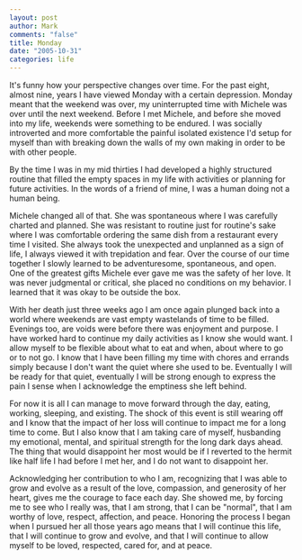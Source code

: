 ```yaml
--- 
layout: post
author: Mark
comments: "false"
title: Monday
date: "2005-10-31"
categories: life
---
```

It's funny how your perspective changes over time. For the past eight, almost nine, years I have viewed Monday with a certain depression. Monday meant that the weekend was over, my uninterrupted time with Michele was over until the next weekend. Before I met Michele, and before she moved into my life, weekends were something to be endured. I was socially introverted and more comfortable the painful isolated existence I'd setup for myself than with breaking down the walls of my own making in order to be with other people.

By the time I was in my mid thirties I had developed a highly structured routine that filled the empty spaces in my life with activities or planning for future activities. In the words of a friend of mine, I was a human doing not a human being.

Michele changed all of that. She was spontaneous where I was carefully charted and planned. She was resistant to routine just for routine's sake where I was comfortable ordering the same dish from a restaurant every time I visited. She always took the unexpected and unplanned as a sign of life, I always viewed it with trepidation and fear. Over the course of our time together I slowly learned to be adventuresome, spontaneous, and open. One of the greatest gifts Michele ever gave me was the safety of her love. It was never judgmental or critical, she placed no conditions on my behavior. I learned that it was okay to be outside the box.

With her death just three weeks ago I am once again plunged back into a world where weekends are vast empty wastelands of time to be filled. Evenings too, are voids were before there was enjoyment and purpose. I have worked hard to continue my daily activities as I know she would want. I allow myself to be flexible about what to eat and when, about where to go or to not go. I know that I have been filling my time with chores and errands simply because I don't want the quiet where she used to be. Eventually I will be ready for that quiet, eventually I will be strong enough to express the pain I sense when I acknowledge the emptiness she left behind.

For now it is all I can manage to move forward through the day, eating, working, sleeping, and existing. The shock of this event is still wearing off and I know that the impact of her loss will continue to impact me for a long time to come. But I also know that I am taking care of myself, husbanding my emotional, mental, and spiritual strength for the long dark days ahead. The thing that would disappoint her most would be if I reverted to the hermit like half life I had before I met her, and I do not want to disappoint her.

Acknowledging her contribution to who I am, recognizing that I was able to grow and evolve as a result of the love, compassion, and generosity of her heart, gives me the courage to face each day. She showed me, by forcing me to see who I really was, that I am strong, that I can be "normal", that I am worthy of love, respect, affection, and peace. Honoring the process I began when I pursued her all those years ago means that I will continue this life, that I will continue to grow and evolve, and that I will continue to allow myself to be loved, respected, cared for, and at peace.
